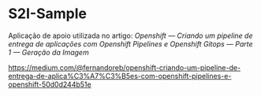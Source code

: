 # S2I-Sample
Aplicação de apoio utilizada no artigo: *Openshift — Criando um pipeline de entrega de aplicações com Openshift Pipelines e Openshift Gitops — Parte 1 — Geração da Imagem* 

https://medium.com/@fernandoreb/openshift-criando-um-pipeline-de-entrega-de-aplica%C3%A7%C3%B5es-com-openshift-pipelines-e-openshift-50d0d244b51e
